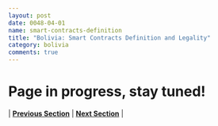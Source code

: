 ```yaml
---
layout: post
date: 0048-04-01
name: smart-contracts-definition
title: "Bolivia: Smart Contracts Definition and Legality"
category: bolivia
comments: true
---
```


# Page in progress, stay tuned!




| **[Previous Section]( https://neo-project.github.io/global-blockchain-compliance-hub//bolivia/bolivia-final-liability.html)** | **[Next Section]( https://neo-project.github.io/global-blockchain-compliance-hub//bolivia/bolivia-dispute-resolution.html)** |
